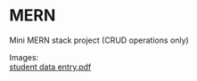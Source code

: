 # MERN
 Mini MERN stack project (CRUD operations only)

 Images: <br>
 [student data entry.pdf](https://github.com/pranjal1606/MERN-Project/files/15411800/student.data.entry.pdf)
